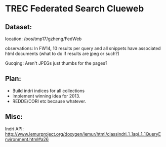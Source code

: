 # TREC Federated Search Clueweb

## Dataset:

location: /bos/tmp17/gzheng/FedWeb

observations: In FW14, 10 results per query and all snippets have associated html documents (what to do if results are jpeg or such?)

Guoqing: Aren't JPEGs just thumbs for the pages?

## Plan:

* Build indri indices for all collections
* Implement winning idea for 2013.
* REDDE/CORI etc because whatever.

## Misc:

Indri API: http://www.lemurproject.org/doxygen/lemur/html/classindri_1_1api_1_1QueryEnvironment.html#a26
